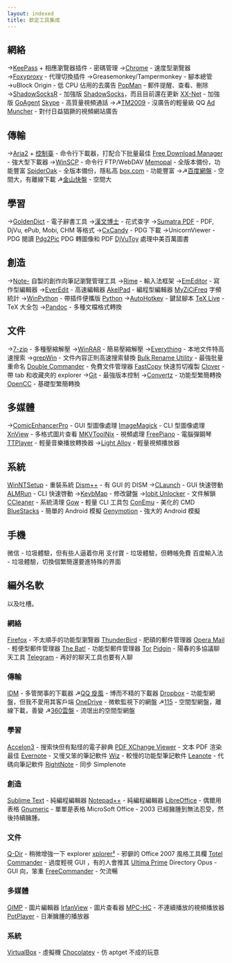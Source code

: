 ```yaml
---
layout: indexed
title: 欽定工具集成
---
```

## 網絡
→<a href="http://keepass.info/" rel="external">KeePass</a> + 相應瀏覽器插件 - 密碼管理
→<a href="http://code.taobao.org/p/mychrome/" rel="external">Chrome</a> - 速度型瀏覽器
→<a href="http://getfoxyproxy.org/" rel="external">Foxyproxy</a> - 代理切換插件
→Greasemonkey/Tampermonkey - 腳本總管
→uBlock Origin - 低 CPU 佔用的去廣告
<a href="http://portableapps.com/apps/internet/popman_portable" rel="external">PopMan</a> - 郵件提醒、查看、刪除
→<a href="https://github.com/breakwa11/shadowsocks-rss" rel="external">ShadowSocksR</a> - 加強版 <a href="https://github.com/shadowsocks/shadowsocks-csharp" rel="external">ShadowSocks</a>，而且目前還在更新
<a href="https://github.com/XX-net/XX-Net" rel="external">XX-Net</a> - 加強版 <a href="https://github.com/goagent/goagent" rel="external">GoAgent</a>
<a href="http://portableapps.com/apps/internet/skype_portable" rel="external">Skype</a> - 高質量視頻通話
→☭<a href="http://www.portableappc.com/internet/tencent-tm-portable/" rel="external">TM2009</a> - 沒廣告的輕量級 QQ
<a href="http://bbs.kafan.cn/thread-1133619-1-1.html" rel="external">Ad Muncher</a> - 對付日益猖獗的視頻網站廣告

## 傳輸
→<a href="http://sourceforge.net/projects/aria2/files/stable/" rel="external">Aria2</a> + <a href="http://aria2c.com/usage.html" rel="external">控制臺</a> - 命令行下載器，打配合下批量最佳
<a href="http://portableapps.com/apps/internet/free-download-manager-portable" rel="external">Free Download Manager</a> - 強大型下載器
→<a href="http://winscp.net/" rel="external">WinSCP</a> - 命令行 FTP/WebDAV
<a href="http://apps.memopal.com/r/?7d78687f7b767c" rel="external">Memopal</a> - 全版本備份，功能豐富
<a href="https://spideroak.com/" rel="external">SpiderOak</a> - 全版本備份，隱私高
<a href="https://box.com" rel="external">box.com</a> - 功能豐富
→☭<a href="http://www.zdfans.com/674.html" rel="external">百度網盤</a> - 空間大，有離線下載
☭<a href="http://www.kuaipan.cn/" rel="external">金山快盤</a> - 空間大

## 學習
→<a href="http://sourceforge.net/projects/goldendict/files/early%20access%20builds/" rel="external">GoldenDict</a> - 電子辭書工具
→<a href="http://hanbox.cnblogs.com/" rel="external">漢文博士</a> - 花式查字
→<a href="http://www.sumatrapdfreader.org/free-pdf-reader.html" rel="external">Sumatra PDF</a> - PDF, DjVu, ePub, Mobi, CHM 等格式
→<a href="http://www.readfree.net/bbs/read.php?tid=4851231&keyword=cxcandy" rel="external">CxCandy</a> - PDG 下載
→UnicornViewer - PDG 閱讀
<a href="http://pan.baidu.com/s/1jGrnmsA" rel="external">Pdg2Pic</a> PDG 轉圖像和 PDF
<a href="http://pan.baidu.com/s/1jGrnmsA" rel="external">DjVuToy</a> 處理中美百萬圖書

## 創造
→<a href="https://github.com/821/Daily/blob/master/Note-.pyw" rel="external">Note-</a> 自製的創作向筆記瀏覽管理工具
→<a href="http://rime.im/download/" rel="external">Rime</a> - 輸入法框架
→<a href="http://120.25.123.149/EmEditor/" rel="external">EmEditor</a> - 寫作型編輯器
→<a href="http://www.everedit.net" rel="external">EverEdit</a> - 高速編輯器
<a href="http://akelpad.sourceforge.net/" rel="external">AkelPad</a> - 編程型編輯器
<a href="http://www.china-language.gov.cn/tools/MyZiCiFreq.rar" rel="external">MyZiCiFreq</a> 字頻統計
→<a href="http://winpython.github.io/" rel="external">WinPython</a> - 帶插件便攜版 <a href="https://www.python.org/" rel="external">Python</a>
→<a href="http://autohotkey.com/" rel="external">AutoHotkey</a> - 鍵鼠腳本
<a href="http://www.tug.org/texlive/" rel="external">TeX Live</a> - TeX 大全包
→<a href="http://pandoc.org/index.html" rel="external">Pandoc</a> - 多種文檔格式轉換

## 文件
→<a href="http://www.7-zip.org/" rel="external">7-zip</a> - 多種壓縮解壓
→<a href="http://www.zdfans.com/778.html" rel="external">WinRAR</a> - 簡易壓縮解壓
→<a href="http://www.voidtools.com/" rel="external">Everything</a> - 本地文件特高速搜索
→<a href="https://sourceforge.net/projects/grepwin/files" rel="external">grepWin</a> - 文件內容正則高速搜索替換
<a href="http://www.bulkrenameutility.co.uk/Download.php" rel="external">Bulk Rename Utility</a> - 最強批量重命名
<a href="http://sourceforge.net/p/doublecmd/wiki/Download/" rel="external">Double Commander</a> - 免費文件管理器
<a href="http://ipmsg.org/tools/fastcopy.html" rel="external">FastCopy</a> 快速剪切複製
<a href="http://forum.portableappc.com/viewtopic.php?f=4&t=386&start=1185#p6950" rel="external">Clover</a> - 帶 tab 和收藏夾的 explorer
→<a href="https://git-scm.com/downloads" rel="external">Git</a> - 最強版本控制
→<a href="http://briian.com/?p=5784" rel="external">Convertz</a> - 功能型繁簡轉換
<a href="https://github.com/BYVoid/OpenCC" rel="external">OpenCC</a> - 基礎型繁簡轉換

## 多媒體
→<a href="http://pan.baidu.com/s/1jGrnmsA" rel="external">ComicEnhancerPro</a> - GUI 型圖像處理
<a href="http://www.imagemagick.org/" rel="external">ImageMagick</a> - CLI 型圖像處理
<a href="http://portableapps.com/apps/graphics_pictures/xnview_portable" rel="external">XnView</a> - 多格式圖片查看
<a href="https://www.bunkus.org/videotools/mkvtoolnix/" rel="external">MKVToolNix</a> - 視頻處理
<a href="http://freepiano.tiwb.com/" rel="external">FreePiano</a> - 電腦彈鋼琴
<a href="http://www.portableappc.com/music-video/ttplayer-portable/" rel="external">TTPlayer</a> - 輕量音樂播放轉換器
→<a href="http://www.light-alloy.ru/download/" rel="external">Light Alloy</a> - 輕量視頻播放器

## 系統
<a href="http://www.winntsetup.com/" rel="external">WinNTSetup</a> - 重裝系統
<a href="http://www.chuyu.me/thread-510-1-1.html" rel="external">Dism++</a> - 有 GUI 的 DISM
→<a href="http://hp.vector.co.jp/authors/VA018351/" rel="external">CLaunch</a> - GUI 快速啓動
<a href="https://github.com/chenall/ALMRun/releases" rel="external">ALMRun</a> - CLI 快速啓動
→<a href="http://www.mympc.org/down/1/2005-11-26_0111998067.html" rel="external">KeybMap</a> - 修改鍵盤
→<a href="http://portableapps.com/apps/utilities/iobit-unlocker-portable" rel="external">Iobit Unlocker</a> - 文件解鎖
<a href="http://www.zdfans.com/716.html" rel="external">CCleaner</a> - 系統淸理
<a href="https://github.com/bmatzelle/gow/releases" rel="external">Gow</a> - 輕量 CLI 工具包
<a href="http://conemu.github.io/" rel="external">ConEmu</a> - 美化的 CMD
<a href="http://www.bluestacks.com/" rel="external">BlueStacks</a> - 簡單的 Android 模擬
<a href="https://www.genymotion.com/" rel="external">Genymotion</a> - 強大的 Android 模擬

## 手機
微信 - 垃圾體驗，但有些人逼着你用
支付寶 - 垃圾體驗，但轉帳免費
百度輸入法 - 垃圾體驗，切換個繁簡還要進特殊的界面

## 編外名軟
以及吐槽。

### 網絡
<a href="http://code.taobao.org/p/MyFirefox/" rel="external">Firefox</a> - 不太順手的功能型瀏覽器
<a href="http://portableappz.blogspot.com/2013/03/mozilla-thunderbird-1704-multilingual.html" rel="external">ThunderBird</a> - 肥碩的郵件管理器
<a href="http://portableapps.com/apps/internet/opera-mail-portable" rel="external">Opera Mail</a> - 輕便型郵件管理器
<a href="http://portableapptrash.blogspot.com/2014/10/the-bat-pro-672-multilingual.html" rel="external">The Bat!</a> - 功能型郵件管理器
<a href="http://portableappz.blogspot.com/2014/01/tor-02420.html" rel="external">Tor</a>
<a href="http://portableappz.blogspot.com/2014/02/pidgin-2109-multilingual.html" rel="external">Pidgin</a> - 陽春的多協議聊天工具
<a href="https://desktop.telegram.org/" rel="external">Telegram</a> - 再好的聊天工具也要有人聊

### 傳輸
<a href="http://120.25.123.149/IDM/" rel="external">IDM</a> - 多管閒事的下載器
☭<a href="http://www.zdfans.com/502.html" rel="external">QQ 旋風</a> - 博而不精的下載器
<a href="http://forum.portableappc.com/viewtopic.php?f=4&t=386&p=4702#p4702" rel="external">Dropbox</a> - 功能型網盤，但我不愛用其客戶端
<a href="https://onedrive.com/" rel="external">OneDrive</a> - 微軟監視下的網盤
☭<a href="http://115.com" rel="external">115</a> - 空間型網盤，離線下載，善變
☭<a href="http://yunpan.360.cn" rel="external">360雲盤</a> - 流氓出的空間型網盤

### 學習
<a href="http://tutor.ksana.tw/accelon3/" rel="external">Accelon3</a> - 搜索快但有點怪的電子辭典
<a href="http://120.25.123.149/PDF-XChange/" rel="external">PDF XChange Viewer</a> - 文本 PDF 渲染最佳
<a href="http://forum.portableappc.com/viewtopic.php?f=4&t=386&p=4989#p4989" rel="external">Evernote</a> - 又慢又笨的筆記軟件
<a href="http://forum.portableappc.com/viewtopic.php?f=4&t=386&p=4987#p4987" rel="external">Wiz</a> - 較慢的功能型筆記軟件
<a href="http://app.leanote.com/" rel="external">Leanote</a> - 代碼向筆記軟件
<a href="http://bauerapps.com/rightnote/" rel="external">RightNote</a> - 同步 Simplenote

### 創造
<a href="http://120.25.123.149/SublimeText/" rel="external">Sublime Text</a> - 純編程編輯器
<a href="https://notepad-plus-plus.org/download/" rel="external">Notepad++</a> - 純編程編輯器
<a href="http://portableapps.com/apps/office/libreoffice_portable" rel="external">LibreOffice</a> - 偶爾用表格
<a href="http://portableapps.com/apps/office/gnumeric_portable" rel="external">Gnumeric</a> - 單單是表格
MicroSoft Office - 2003 已經臃腫到無法忍受，然後持續臃腫。

### 文件
<a href="http://www.softwareok.com/?seite=Freeware/Q-Dir" rel="external">Q-Dir</a> - 稍微增強一下 explorer
<a href="http://portableappz.blogspot.com/2014/06/xplorer-2504-32-64-bit-multilingual.html" rel="external">xplorer²</a> - 邪僻的 Office 2007 風格工具欄
<a href="http://portableappz.blogspot.com/2012/08/total-commander-801-32-64-bit.html" rel="external">Totel Commander</a> - 過度輕視 GUI ，有的人會推其 <a href="http://tcup.pl/" rel="external">Ultima Prime</a>
Directory Opus - GUI 向，笨重
<a href="http://portableapps.com/apps/utilities/freecommander_portable" rel="external">FreeCommander</a> - 欠流暢

### 多媒體
<a href="http://portableapps.com/apps/graphics_pictures/gimp_portable" rel="external">GIMP</a> - 圖片編輯器
<a href="http://portableapps.com/apps/graphics_pictures/irfanview_portable" rel="external">IrfanView</a> - 圖片查看器
<a href="http://portableapps.com/apps/music_video/mpc-hc-portable" rel="external">MPC-HC</a> - 不連續播放的視頻播放器
<a href="http://www.zdfans.com/3050.html" rel="external">PotPlayer</a> - 日漸臃腫的播放器

### 系統
<a href="https://www.virtualbox.org/" rel="external">VirtualBox</a> - 虛擬機
<a href="https://chocolatey.org/" rel="external">Chocolatey</a> - 仿 aptget 不成的玩意